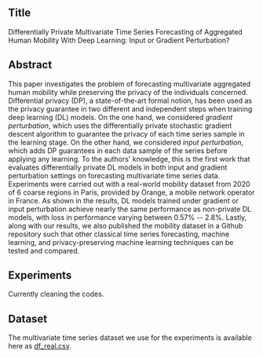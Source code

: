 ## Title
Differentially Private Multivariate Time Series Forecasting of Aggregated Human Mobility With Deep Learning: Input or Gradient Perturbation?

## Abstract
This paper investigates the problem of forecasting multivariate aggregated human mobility while preserving the privacy of the individuals concerned. Differential privacy (DP), a state-of-the-art formal notion, has been used as the privacy guarantee in two different and independent steps when training deep learning (DL) models. On the one hand, we considered *gradient perturbation*, which uses the differentially private stochastic gradient descent algorithm to guarantee the privacy of each time series sample in the learning stage. On the other hand, we considered *input perturbation*, which adds DP guarantees in each data sample of the series before applying any learning. To the authors' knowledge, this is the first work that evaluates differentially private DL models in both input and gradient perturbation settings on forecasting multivariate time series data. Experiments were carried out with a real-world mobility dataset from 2020 of 6 coarse regions in Paris, provided by Orange, a mobile network operator in France. As shown in the results, DL models trained under gradient or input perturbation achieve nearly the same performance as non-private DL models, with loss in performance varying between 0.57% -- 2.8%. Lastly, along with our results, we also published the mobility dataset in a Github repository such that other classical time series forecasting, machine learning, and privacy-preserving machine learning techniques can be tested and compared.

## Experiments
Currently cleaning the codes.

## Dataset
The multivariate time series dataset we use for the experiments is available here as [df_real.csv](https://github.com/hharcolezi/ldp-protocols-mobility-cdrs/blob/main/papers/%5B3%5D/df_real.csv).
